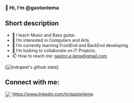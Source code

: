 ### 👋 Hi, I’m @gastonlema

## Short description
- 🎵 I teach Music and Bass guitar.
- 👀 I’m interested in Computers and Arts.
- 🌱 I’m currently learning FrontEnd and BackEnd developing.
- 💞️ I’m looking to collaborate on IT Projects.
- 📫 How to reach me: gaston.e.lema@gmail.com

[![Indrajeet's github stats](https://github-readme-stats.vercel.app/api?username=gastonlema&count_private=true&include_all_commits=true&theme=radical)]
## Connect with me:

<img align="left" alt="codeSTACKr | LinkedIn" width="22px" src="https://cdn.jsdelivr.net/npm/simple-icons@v3/icons/linkedin.svg" /> https://www.linkedin.com/in/gastonlema
